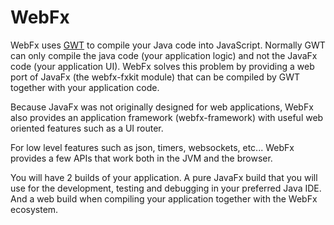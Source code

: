 # WebFx
WebFx uses [GWT][gwt-website] to compile your Java code into JavaScript. Normally GWT can only compile the java code (your application logic) and not the JavaFx code (your application UI). WebFx solves this problem by providing a web port of JavaFx (the webfx-fxkit module) that can be compiled by GWT together with your application code.

Because JavaFx was not originally designed for web applications, WebFx also provides an application framework (webfx-framework) with useful web oriented features such as a UI router.

For low level features such as json, timers, websockets, etc... WebFx provides a few APIs that work both in the JVM and the browser.

You will have 2 builds of your application. A pure JavaFx build that you will use for the development, testing and debugging in your preferred Java IDE. And a web build when compiling your application together with the WebFx ecosystem.

[gwt-website]: http://www.gwtproject.org